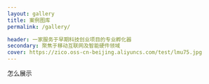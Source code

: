 ```yaml
---
layout: gallery
title: 案例图库
permalink: /gallery/

header: 一家服务于早期科技创业项目的专业孵化器
secondary: 聚焦于移动互联网及智能硬件领域
cover: https://zico.oss-cn-beijing.aliyuncs.com/test/lmu75.jpg
---
```


怎么展示